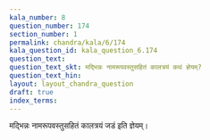 ```yaml
---
kala_number: 8
question_number: 174
section_number: 1
permalink: chandra/kala/6/174
kala_question_id: kala_question_6.174
question_text: 
question_text_skt: मद्भिन्नः नामरूपवस्तुसहितं कालत्रयं कथं ज्ञेयम्?
question_text_hin: 
layout: layout_chandra_question
draft: true
index_terms:
---
```


<!-- skt-start -->
मद्भिन्नः नामरूपवस्तुसहितं कालत्रयं जडं इति ज्ञेयम्।
<!-- skt-end -->

<!-- eng-start -->
<!-- eng-end -->

